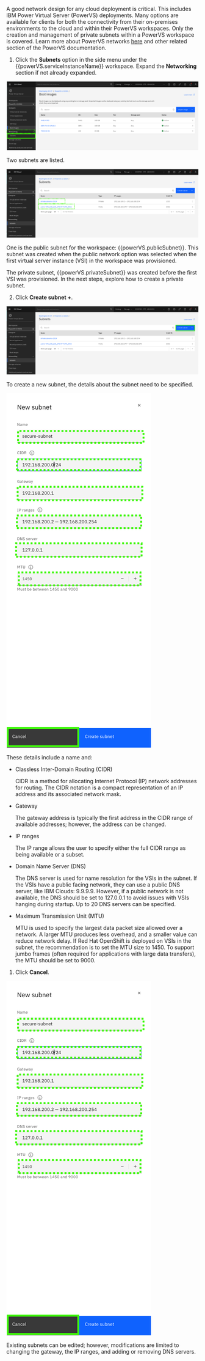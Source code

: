 A good network design for any cloud deployment is critical. This includes IBM Power Virtual Server (PowerVS) deployments. Many options are available for clients for both the connectivity from their on-premises environments to the cloud and within their PowerVS workspaces. Only the creation and management of private subnets within a PowerVS workspace is covered. Learn more about PowerVS networks <a href="https://cloud.ibm.com/docs/power-iaas?topic=power-iaas-network-architecture-diagrams" target="_blank">here</a> and other related section of the PowerVS documentation.

1. Click the **Subnets** option in the side menu under the {{powerVS.serviceInstanceName}} workspace. Expand the **Networking** section if not already expanded.

![](_attachments/NetworkingMenu.png)

Two subnets are listed. 

![](_attachments/Subnets-1.png)

One is the public subnet for the workspace: {{powerVS.publicSubnet}}. This subnet was created when the public network option was selected when the first virtual server instance (VSI) in the workspace was provisioned.  

The private subnet, {{powerVS.privateSubnet}} was created before the first VSI was provisioned. In the next steps, explore how to create a private subnet.

2. Click **Create subnet +**.

![](_attachments/SubnetsCreate.png)

To create a new subnet, the details about the subnet need to be specified. 

![](_attachments/SubnetsCreate-1.png)

These details include a name and:

- Classless Inter-Domain Routing (CIDR)

  CIDR is a method for allocating Internet Protocol (IP) network addresses for routing. The CIDR notation is a compact representation of an IP address and its associated network mask.

- Gateway

  The gateway address is typically the first address in the CIDR range of available addresses; however, the address can be changed.

- IP ranges

  The IP range allows the user to specify either the full CIDR range as being available or a subset.

- Domain Name Server (DNS)

  The DNS server is used for name resolution for the VSIs in the subnet. If the VSIs have a public facing network, they can use a public DNS server, like IBM Clouds: 9.9.9.9. However, if a public network is not available, the DNS should be set to 127.0.0.1 to avoid issues with VSIs hanging during startup. Up to 20 DNS servers can be specified.

- Maximum Transmission Unit (MTU)

  MTU is used to specify the largest data packet size allowed over a network. A larger MTU produces less overhead, and a smaller value can reduce network delay. If Red Hat OpenShift is deployed on VSIs in the subnet, the recommendation is to set the MTU size to 1450. To support jumbo frames (often required for applications with large data transfers), the MTU should be set to 9000.

1. Click **Cancel**.
   
![](_attachments/SubnetsCreate-1.png)

Existing subnets can be edited; however, modifications are limited to changing the gateway, the IP ranges, and adding or removing DNS servers.
